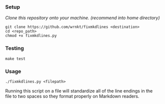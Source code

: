 ### Setup  
*Clone this repository onto your machine. (recommend into home directory)*
```console
git clone https://github.com/wrnkt/fixmkdlines <destination>
cd <repo_path>
chmod +x fixmkdlines.py
```

### Testing
```console
make test
```
  
### Usage  
```console
./fixmkdlines.py <filepath>  
```  
Running this script on a file will standardize all of the line endings in the  
file to two spaces so they format properly on Markdown readers.  
